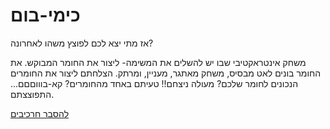 # כימי-בום

אז מתי יצא לכם לפוצץ משהו לאחרונה?

משחק אינטראקטיבי שבו יש להשלים את המשימה- ליצור את החומר המבוקש.
את החומר בונים לאט מבסיס, משחק מאתגר, מעניין, ומרתק.
הצלחתם ליצור את החומרים הנכונים לחומר שלכם? מעולה ניצחם!!
טעיתם באחד מהחומרים? קא-בוווםםם... התפוצצתם.

[להסבר חרכיבים](https://github.com/game-devcourse/chimi-boom/blob/main/formal-elements.md)
